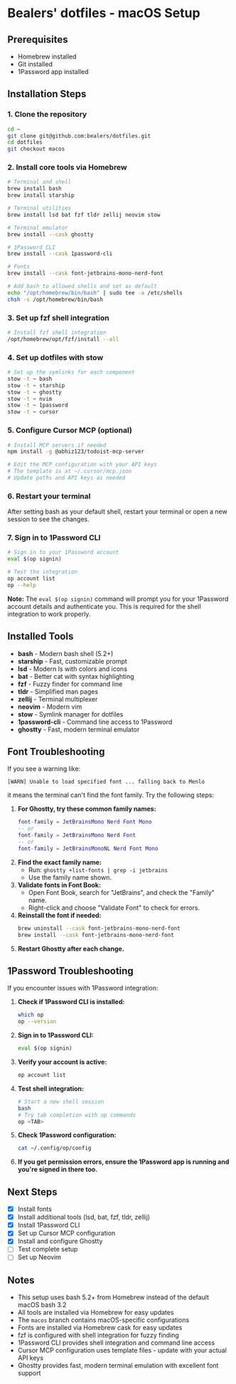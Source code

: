 # Bealers' dotfiles - macOS Setup

## Prerequisites

- Homebrew installed
- Git installed
- 1Password app installed

## Installation Steps

### 1. Clone the repository
```bash
cd ~
git clone git@github.com:bealers/dotfiles.git
cd dotfiles
git checkout macos
```

### 2. Install core tools via Homebrew

```bash
# Terminal and shell
brew install bash
brew install starship

# Terminal utilities
brew install lsd bat fzf tldr zellij neovim stow

# Terminal emulator
brew install --cask ghostty

# 1Password CLI
brew install --cask 1password-cli

# Fonts
brew install --cask font-jetbrains-mono-nerd-font

# Add bash to allowed shells and set as default
echo "/opt/homebrew/bin/bash" | sudo tee -a /etc/shells
chsh -s /opt/homebrew/bin/bash
```

### 3. Set up fzf shell integration

```bash
# Install fzf shell integration
/opt/homebrew/opt/fzf/install --all
```

### 4. Set up dotfiles with stow

```bash
# Set up the symlinks for each component
stow -t ~ bash
stow -t ~ starship
stow -t ~ ghostty
stow -t ~ nvim
stow -t ~ 1password
stow -t ~ cursor
```

### 5. Configure Cursor MCP (optional)

```bash
# Install MCP servers if needed
npm install -g @abhiz123/todoist-mcp-server

# Edit the MCP configuration with your API keys
# The template is at ~/.cursor/mcp.json
# Update paths and API keys as needed
```

### 6. Restart your terminal

After setting bash as your default shell, restart your terminal or open a new session to see the changes.

### 7. Sign in to 1Password CLI

```bash
# Sign in to your 1Password account
eval $(op signin)

# Test the integration
op account list
op --help
```

**Note:** The `eval $(op signin)` command will prompt you for your 1Password account details and authenticate you. This is required for the shell integration to work properly.

## Installed Tools

- **bash** - Modern bash shell (5.2+)
- **starship** - Fast, customizable prompt
- **lsd** - Modern ls with colors and icons
- **bat** - Better cat with syntax highlighting
- **fzf** - Fuzzy finder for command line
- **tldr** - Simplified man pages
- **zellij** - Terminal multiplexer
- **neovim** - Modern vim
- **stow** - Symlink manager for dotfiles
- **1password-cli** - Command line access to 1Password
- **ghostty** - Fast, modern terminal emulator

## Font Troubleshooting

If you see a warning like:
```
[WARN] Unable to load specified font ... falling back to Menlo
```
it means the terminal can't find the font family. Try the following steps:

1. **For Ghostty, try these common family names:**
   ```lua
   font-family = JetBrainsMono Nerd Font Mono
   -- or
   font-family = JetBrainsMono Nerd Font
   -- or
   font-family = JetBrainsMonoNL Nerd Font Mono
   ```
2. **Find the exact family name:**
   - Run: `ghostty +list-fonts | grep -i jetbrains`
   - Use the family name shown.
3. **Validate fonts in Font Book:**
   - Open Font Book, search for "JetBrains", and check the "Family" name.
   - Right-click and choose "Validate Font" to check for errors.
4. **Reinstall the font if needed:**
   ```bash
   brew uninstall --cask font-jetbrains-mono-nerd-font
   brew install --cask font-jetbrains-mono-nerd-font
   ```
5. **Restart Ghostty after each change.**

## 1Password Troubleshooting

If you encounter issues with 1Password integration:

1. **Check if 1Password CLI is installed:**
   ```bash
   which op
   op --version
   ```

2. **Sign in to 1Password CLI:**
   ```bash
   eval $(op signin)
   ```

3. **Verify your account is active:**
   ```bash
   op account list
   ```

4. **Test shell integration:**
   ```bash
   # Start a new shell session
   bash
   # Try tab completion with op commands
   op <TAB>
   ```

5. **Check 1Password configuration:**
   ```bash
   cat ~/.config/op/config
   ```

6. **If you get permission errors, ensure the 1Password app is running and you're signed in there too.**

## Next Steps

- [x] Install fonts
- [x] Install additional tools (lsd, bat, fzf, tldr, zellij)
- [x] Install 1Password CLI
- [x] Set up Cursor MCP configuration
- [x] Install and configure Ghostty
- [ ] Test complete setup
- [ ] Set up Neovim

## Notes

- This setup uses bash 5.2+ from Homebrew instead of the default macOS bash 3.2
- All tools are installed via Homebrew for easy updates
- The `macos` branch contains macOS-specific configurations
- Fonts are installed via Homebrew cask for easy updates
- fzf is configured with shell integration for fuzzy finding
- 1Password CLI provides shell integration and command line access
- Cursor MCP configuration uses template files - update with your actual API keys
- Ghostty provides fast, modern terminal emulation with excellent font support 